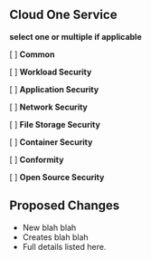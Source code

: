 ## Cloud One Service
**select one or multiple if applicable**

[ ] **Common**

[ ] **Workload Security**

[ ] **Application Security**

[ ] **Network Security**

[ ] **File Storage Security**

[ ] **Container Security**

[ ] **Conformity**

[ ] **Open Source Security**


## Proposed Changes
  - New blah blah
  - Creates blah blah
  - Full details listed here.